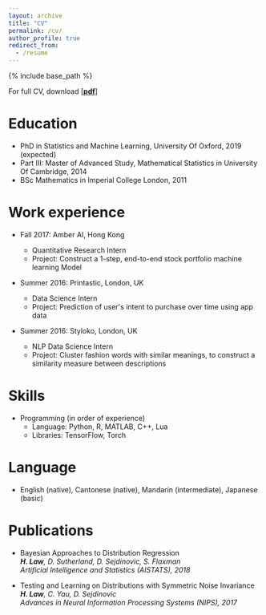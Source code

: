```yaml
---
layout: archive
title: "CV"
permalink: /cv/
author_profile: true
redirect_from:
  - /resume
---
```

{% include base_path %}

For full CV, download [[__pdf__](http://hcllaw.github.io/files/leon-cv-7.pdf)]

Education
======
* PhD in Statistics and Machine Learning, University Of Oxford, 2019 (expected)
* Part III: Master of Advanced Study, Mathematical Statistics in University Of Cambridge, 2014
* BSc Mathematics in Imperial College London, 2011

Work experience
======
* Fall 2017: Amber AI, Hong Kong
  * Quantitative Research Intern
  * Project: Construct a 1-step, end-to-end stock portfolio machine learning Model

* Summer 2016: Printastic, London, UK
  * Data Science Intern
  * Project: Prediction of user's intent to purchase over time using app data

* Summer 2016: Styloko, London, UK
  * NLP Data Science Intern
  * Project: Cluster fashion words with similar meanings, to construct a similarity measure between descriptions

Skills
======
* Programming (in order of experience)
  * Language: Python, R, MATLAB, C++, Lua
  * Libraries: TensorFlow, Torch 

Language 
======
* English (native), Cantonese (native), Mandarin (intermediate), Japanese (basic)

Publications
======
* Bayesian Approaches to Distribution Regression <br />
  _**H. Law**, D. Sutherland, D. Sejdinovic, S. Flaxman_ <br />
  _Artificial Intelligence and Statistics (AISTATS), 2018_

* Testing and Learning on Distributions with Symmetric Noise Invariance  <br />
  _**H. Law**, C. Yau, D. Sejdinovic_ <br />
  _Advances in Neural Information Processing Systems (NIPS), 2017_

